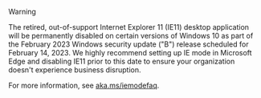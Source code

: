 > [!WARNING]
> The retired, out-of-support Internet Explorer 11 (IE11) desktop application will be permanently disabled on certain versions of Windows 10 as part of the February 2023 Windows security update ("B") release scheduled for February 14, 2023. We highly recommend setting up IE mode in Microsoft Edge and disabling IE11 prior to this date to ensure your organization doesn't experience business disruption.
>
> For more information, see [aka.ms/iemodefaq](https://aka.ms/iemodefaq).
